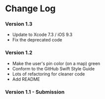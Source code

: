 # Change Log

### Version 1.3
* Update to Xcode 7.3 / iOS 9.3
* Fix the deprecated code

### Version 1.2
* Make the user's pin color (on a map) green
* Conform to the GitHub Swift Style Guide
* Lots of refactoring for cleaner code
* Add README

### Version 1.1 - Submission
